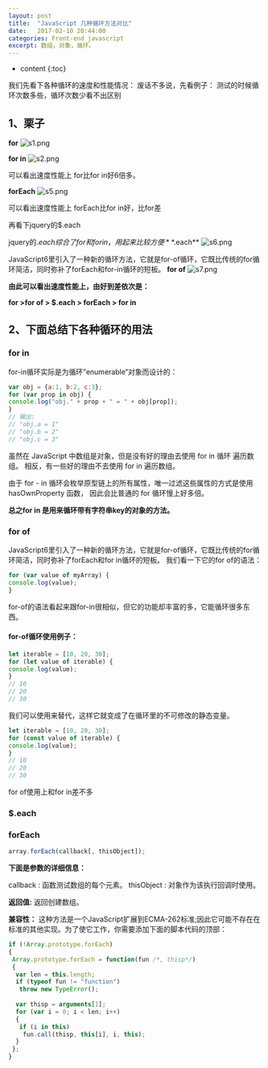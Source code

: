 ```yaml
---
layout: post
title:  "JavaScript 几种循环方法对比"
date:   2017-02-10 20:44:00
categories: Front-end javascript
excerpt: 数组，对象，循环。
---
```


* content
{:toc}


我们先看下各种循环的速度和性能情况：
废话不多说，先看例子：
测试的时候循环次数多些，循环次数少看不出区别

## 1、栗子
**for**
![s1.png](quiver-image-url/69AE74B7697009B4773E8BE72CEAC560.png)

**for in**
![s2.png](quiver-image-url/68E14D32983E37A1D3480417F8705CE3.png)

可以看出速度性能上 for比for in好6倍多。

**forEach**
![s5.png](quiver-image-url/9B4893B9A6DF9EB2D2D96D7CA643A1C3.png)

可以看出速度性能上 forEach比for in好，比for差

再看下jquery的$.each

jquery的$.each 综合了for和for in，用起来比较方便
**$.each**
![s6.png](quiver-image-url/3B2A8DD4A23F5AEA553E672DC0A3B39B.png)

JavaScript6里引入了一种新的循环方法，它就是for-of循环，它既比传统的for循环简洁，同时弥补了forEach和for-in循环的短板。
**for of**
![s7.png](quiver-image-url/F0CFC851907967DD1D3B4685F290A8C0.png)

**由此可以看出速度性能上，由好到差依次是：**

**for >for of > $.each > forEach > for in**

## 2、下面总结下各种循环的用法

### for in

for-in循环实际是为循环”enumerable“对象而设计的：

```javascript
var obj = {a:1, b:2, c:3};
for (var prop in obj) {
console.log("obj." + prop + " = " + obj[prop]);
}
// 输出:
// "obj.a = 1"
// "obj.b = 2"
// "obj.c = 3"
```
虽然在 JavaScript 中数组是对象，但是没有好的理由去使用 for in 循环 遍历数组。 相反，有一些好的理由不去使用 for in 遍历数组。

由于 for - in 循环会枚举原型链上的所有属性，唯一过滤这些属性的方式是使用 hasOwnProperty 函数， 因此会比普通的 for 循环慢上好多倍。

**总之for in 是用来循环带有字符串key的对象的方法。**

### for of

JavaScript6里引入了一种新的循环方法，它就是for-of循环，它既比传统的for循环简洁，同时弥补了forEach和for in循环的短板。
我们看一下它的for of的语法：
```javascript
for (var value of myArray) {
console.log(value);
}
```
for-of的语法看起来跟for-in很相似，但它的功能却丰富的多，它能循环很多东西。

#### for-of循环使用例子：

```javascript
let iterable = [10, 20, 30];
for (let value of iterable) {
console.log(value);
}
// 10
// 20
// 30
```

我们可以使用来替代，这样它就变成了在循环里的不可修改的静态变量。

```javascript
let iterable = [10, 20, 30];
for (const value of iterable) {
console.log(value);
}
// 10
// 20
// 30
```

for of使用上和for in差不多

### $.each

### forEach

```javascript
array.forEach(callback[, thisObject]);
```

**下面是参数的详细信息：**
>
callback : 函数测试数组的每个元素。
thisObject : 对象作为该执行回调时使用。

**返回值:**
返回创建数组。

**兼容性：**
这种方法是一个JavaScript扩展到ECMA-262标准;因此它可能不存在在标准的其他实现。为了使它工作，你需要添加下面的脚本代码的顶部：
``` javascript
if (!Array.prototype.forEach)
{
 Array.prototype.forEach = function(fun /*, thisp*/)
 {
  var len = this.length;
  if (typeof fun != "function")
   throw new TypeError();
 
  var thisp = arguments[1];
  for (var i = 0; i < len; i++)
  {
   if (i in this)
    fun.call(thisp, this[i], i, this);
  }
 };
}
```



